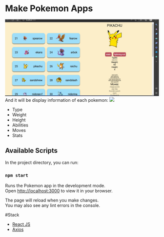 # Make Pokemon Apps 

![Screenshots](screenshots/screenshots.jpg)
And it will be display information of each pokemon:
<img src="https://drive.google.com/file/d/1nwHPikFnRj-AX2xUV-PJaGgump3sDRF0/view?usp=share_link">
- Type
- Weight
- Height
- Abilities
- Moves
- Stats
</p>

## Available Scripts

In the project directory, you can run:

### `npm start`

Runs the Pokemon app in the development mode.\
Open [http://localhost:3000](http://localhost:3000) to view it in your browser.

The page will reload when you make changes.\
You may also see any lint errors in the console.


#Stack
- [React JS](https://reactjs.org)
- [Axios](https://axios-http.com/docs/intro)
